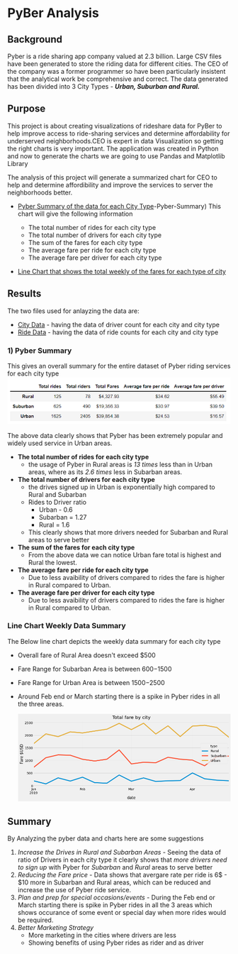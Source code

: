 # PyBer Analysis
## Background
Pyber is a ride sharing app company valued at 2.3 billion. Large CSV files have been generated to store the riding data for different cities. The CEO of the company was a former programmer so have been particularly insistent that the analytical work be comprehensive and correct. 
The data generated has been divided into 3 City Types - ***Urban, Suburban and  Rural.*** 

## Purpose 
This project is about creating visualizations of rideshare data for PyBer to help improve access to ride-sharing services and determine affordability for underserved neighborhoods.CEO is expert in data Visualization so getting the right charts is very important. The application was created in Python and now to generate the charts we are going to use Pandas and Matplotlib Library

The analysis of this project will generate a summarized chart for CEO to help and determine affordibility and improve the services to server the neighborhoods better.
* [Pyber Summary of the data for each City Type](#1)-Pyber-Summary)
  This chart will give the following information
	- The total number of rides for each city type
	- The total number of drivers for each city type
	- The sum of the fares for each city type
	- The average fare per ride for each city type
 	- The average fare per driver for each city type
 	
* [Line Chart that shows the total weekly of the fares for each type of city](#Line-Chart-Weekly-Data-Summary)

## Results

The two files used for anlayzing the data are:
 - [City Data](#https://github.com/DeepaGheewala/PyBer_Analysis/blob/09fef76dc97c26e4ac5b90ea6409d7350cbf1088/Resources/city_data.csv) - having the data of driver count for each city and city type
 - [Ride Data](#https://github.com/DeepaGheewala/PyBer_Analysis/blob/09fef76dc97c26e4ac5b90ea6409d7350cbf1088/Resources/rider_data.csv) - having the data of ride counts for each city and city type

### 1) Pyber Summary

  This gives an overall summary for the entire dataset of Pyber riding services for each city type
  <img src="Images/Pyber_Summary.png" />

 The above data clearly shows that Pyber has been extremely popular and widely used service in Urban areas.
 - **The total number of rides for each city type** 
	- the usage of Pyber in Rural areas is *13 times* less than in Urban areas, where as its *2.6 times* less in Subarban areas. 
 - **The total number of drivers for each city type** 
	- the drives signed up in Urban is exponentially high compared to Rural and Subarban
	- Rides to Driver ratio 
		* Urban - 0.6
 		* Subarban = 1.27
 		* Rural = 1.6
	- This clearly shows that more drivers needed for Subarban and Rural areas to serve better
 - **The sum of the fares for each city type**
	- From the above data we can notice Urban fare total is highest and Rural the lowest.
 - **The average fare per ride for each city type**
	- Due to less avaibility of drivers compared to rides the fare is higher in Rural compared to Urban.
 - **The average fare per driver for each city type**
	- Due to less avaibility of drivers compared to rides the fare is higher in Rural compared to Urban.

### Line Chart Weekly Data Summary
The Below line chart depicts the weekly data summary for each city type
- Overall fare of Rural Area doesn't exceed $500
- Fare Range for Subarban Area is between $600-$1500
- Fare Range for Urban Area is between $1500-$2500
- Around  Feb end or March starting there is a spike in Pyber rides in all the three areas. 
	
  <img src="analysis/PyBer_fare_summary.png" />
  
## Summary 

 By Analyzing the pyber data and charts here are some suggestions  
	
1) *Increase the Drives in Rural and Subarban Areas* - Seeing the data of ratio of Drivers in each city type it clearly shows that *more drivers need to sign up* with Pyber for *Subarban* and *Rural* areas to serve better  
2) *Reducing the Fare price* - Data shows that avergare rate per ride is 6$ - $10 more in Subarban and Rural areas, which can be reduced and increase the use of Pyber ride service.  
3) *Plan and prep for special occasions/events* - During the Feb end or March starting there is spike in Pyber rides in all the 3 areas which shows occurance of some event or special day when more rides would be required.  
4) *Better Marketing Strategy*  
	- More marketing in the cities where drivers are less 
	- Showing benefits of using Pyber rides as rider and as driver
		
